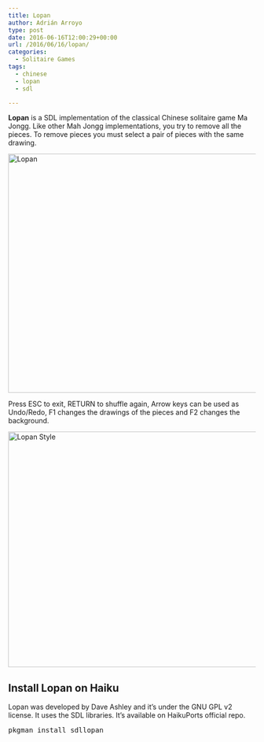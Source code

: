 ```yaml
---
title: Lopan
author: Adrián Arroyo
type: post
date: 2016-06-16T12:00:29+00:00
url: /2016/06/16/lopan/
categories:
  - Solitaire Games
tags:
  - chinese
  - lopan
  - sdl

---
```

**Lopan** is a SDL implementation of the classical Chinese solitaire game Ma Jongg. Like other Mah Jongg implementations, you try to remove all the pieces. To remove pieces you must select a pair of pieces with the same drawing.

<img class="alignnone size-full wp-image-94" src="https://gamingonhaiku.cf/wp-content/uploads/2016/06/Lopan.png" alt="Lopan" width="708" height="486" srcset="https://gamingonhaiku.cf/wp-content/uploads/2016/06/Lopan.png 708w, https://gamingonhaiku.cf/wp-content/uploads/2016/06/Lopan-300x206.png 300w" sizes="(max-width: 709px) 85vw, (max-width: 909px) 67vw, (max-width: 984px) 61vw, (max-width: 1362px) 45vw, 600px" />

Press ESC to exit, RETURN to shuffle again, Arrow keys can be used as Undo/Redo, F1 changes the drawings of the pieces and F2 changes the background.

<img class="alignnone size-full wp-image-95" src="https://gamingonhaiku.cf/wp-content/uploads/2016/06/Lopan-Style.png" alt="Lopan Style" width="691" height="479" srcset="https://gamingonhaiku.cf/wp-content/uploads/2016/06/Lopan-Style.png 691w, https://gamingonhaiku.cf/wp-content/uploads/2016/06/Lopan-Style-300x208.png 300w" sizes="(max-width: 709px) 85vw, (max-width: 909px) 67vw, (max-width: 984px) 61vw, (max-width: 1362px) 45vw, 600px" />

## Install Lopan on Haiku

Lopan was developed by Dave Ashley and it&#8217;s under the GNU GPL v2 license. It uses the SDL libraries. It&#8217;s available on HaikuPorts official repo.

<pre>pkgman install sdllopan</pre>